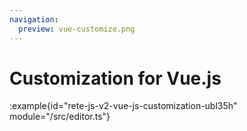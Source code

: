 ```yaml
---
navigation:
  preview: vue-customize.png
---
```


# Customization for Vue.js

:example{id="rete-js-v2-vue-js-customization-ubl35h" module="/src/editor.ts"}

